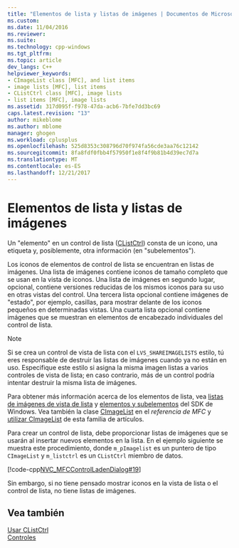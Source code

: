 ```yaml
---
title: "Elementos de lista y listas de imágenes | Documentos de Microsoft"
ms.custom: 
ms.date: 11/04/2016
ms.reviewer: 
ms.suite: 
ms.technology: cpp-windows
ms.tgt_pltfrm: 
ms.topic: article
dev_langs: C++
helpviewer_keywords:
- CImageList class [MFC], and list items
- image lists [MFC], list items
- CListCtrl class [MFC], image lists
- list items [MFC], image lists
ms.assetid: 317d095f-f978-47da-acb6-7bfe7dd3bc69
caps.latest.revision: "13"
author: mikeblome
ms.author: mblome
manager: ghogen
ms.workload: cplusplus
ms.openlocfilehash: 525d8353c308796d70f974fa56cde3aa76c12142
ms.sourcegitcommit: 8fa8fdf0fbb4f57950f1e8f4f9b81b4d39ec7d7a
ms.translationtype: MT
ms.contentlocale: es-ES
ms.lasthandoff: 12/21/2017
---
```

# <a name="list-items-and-image-lists"></a>Elementos de lista y listas de imágenes
Un "elemento" en un control de lista ([CListCtrl](../mfc/reference/clistctrl-class.md)) consta de un icono, una etiqueta y, posiblemente, otra información (en "subelementos").  
  
 Los iconos de elementos de control de lista se encuentran en listas de imágenes. Una lista de imágenes contiene iconos de tamaño completo que se usan en la vista de iconos. Una lista de imágenes en segundo lugar, opcional, contiene versiones reducidas de los mismos iconos para su uso en otras vistas del control. Una tercera lista opcional contiene imágenes de "estado", por ejemplo, casillas, para mostrar delante de los iconos pequeños en determinadas vistas. Una cuarta lista opcional contiene imágenes que se muestran en elementos de encabezado individuales del control de lista.  
  
> [!NOTE]
>  Si se crea un control de vista de lista con el `LVS_SHAREIMAGELISTS` estilo, tú eres responsable de destruir las listas de imágenes cuando ya no están en uso. Especifique este estilo si asigna la misma imagen listas a varios controles de vista de lista; en caso contrario, más de un control podría intentar destruir la misma lista de imágenes.  
  
 Para obtener más información acerca de los elementos de lista, vea [listas de imágenes de vista de lista](http://msdn.microsoft.com/library/windows/desktop/bb774736) y [elementos y subelementos](http://msdn.microsoft.com/library/windows/desktop/bb774736) del SDK de Windows. Vea también la clase [CImageList](../mfc/reference/cimagelist-class.md) en el *referencia de MFC* y [utilizar CImageList](../mfc/using-cimagelist.md) de esta familia de artículos.  
  
 Para crear un control de lista, debe proporcionar listas de imágenes que se usarán al insertar nuevos elementos en la lista. En el ejemplo siguiente se muestra este procedimiento, donde `m_pImagelist` es un puntero de tipo `CImageList` y `m_listctrl` es un `CListCtrl` miembro de datos.  
  
 [!code-cpp[NVC_MFCControlLadenDialog#19](../mfc/codesnippet/cpp/list-items-and-image-lists_1.cpp)]  
  
 Sin embargo, si no tiene pensado mostrar iconos en la vista de lista o el control de lista, no tiene listas de imágenes.  
  
## <a name="see-also"></a>Vea también  
 [Usar CListCtrl](../mfc/using-clistctrl.md)   
 [Controles](../mfc/controls-mfc.md)

